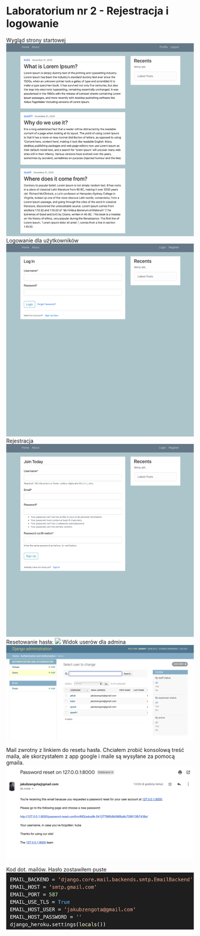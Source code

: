 # Laboratorium nr 2 - Rejestracja i logowanie


Wygląd strony startowej
![](./mysite/images/stronastartowa.png)
Logowanie dla uźytkowników
![](./mysite/images/login.png)
Rejestracja
![](./mysite/images/register.png)
Resetowanie hasła:
![](./mysite/images/sresetpass.png)
Widok userów dla admina
![](./mysite/images/111.png)

Mail zwrotny z linkiem do resetu hasła. Chciałem zrobić konsolową treść maila, ale skorzystałem z app google i maile są wysyłane za pomocą gmaila. 
![](./mysite/images/mail.png)

Kod dot. mailów. Hasło zostawiłem puste
![](./mysite/images/mail2.png)



